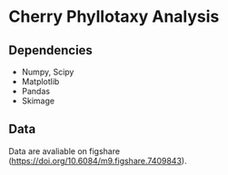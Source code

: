 # Cherry Phyllotaxy Analysis

## Dependencies
- Numpy, Scipy
- Matplotlib
- Pandas
- Skimage

## Data
Data are avaliable on figshare (https://doi.org/10.6084/m9.figshare.7409843).
